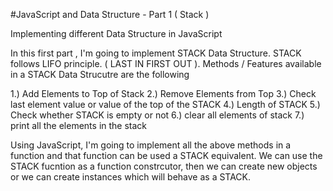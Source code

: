 #JavaScript and Data Structure - Part 1 ( Stack ) 

Implementing different Data Structure in JavaScript

In this first part , I'm going to implement STACK  Data Structure. STACK follows LIFO principle. ( LAST IN FIRST OUT ). 
Methods / Features available in a STACK Data Strucutre are the following 

1.) Add Elements to Top of Stack
2.) Remove Elements from Top
3.) Check last element value or value of the top of the STACK
4.) Length of STACK
5.) Check whether STACK is empty or not
6.) clear all elements of stack
7.) print all the elements in the stack

Using JavaScript, I'm going to implement all the above methods in a function and that function can be used a STACK equivalent. We can use the STACK fucntion as a function constrcutor, then we can create new objects or we can create instances which will behave as a STACK. 


